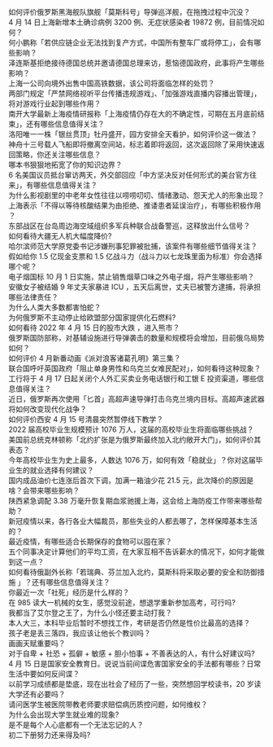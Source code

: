 如何评价俄罗斯黑海舰队旗舰「莫斯科号」导弹巡洋舰，在拖拽过程中沉没？  
4 月 14 日上海新增本土确诊病例 3200 例、无症状感染者 19872 例，目前情况如何？  
何小鹏称「若供应链企业无法找到复产方式，中国所有整车厂或将停工」，会有哪些影响？  
泽连斯基拒绝接待德国总统并邀请德国总理来访，惹恼德国政府，此事将产生哪些影响？  
上海一公司向境外出售中国高铁数据，该公司将面临怎样的处罚？  
两部门规定「严禁网络视听平台传播违规游戏」、「加强游戏直播内容播出管理」，将对游戏行业起到哪些作用？  
南开大学最新上海疫情研报称「上海疫情仍存在大的不确定性，可期在五月底前结束」，还有哪些信息值得关注？  
洛阳唯一一株「银丝贯顶」牡丹盛开，园方安排全天看护，如何评价这一做法？  
神舟十三号载人飞船即将撤离空间站，标志着即将返回，这次返回除了采用快速返回策略，你还关注哪些信息？  
哪本书狠狠地拓宽了你的知识边界？  
6 名美国议员抵台窜访两天，外交部回应「中方坚决反对任何形式的美台官方往来」，有哪些信息值得关注？  
为什么影视剧里的中老年女性往往以唠唠叨叨、情绪激动、怨天尤人的形象出现？  
上海表示「不得以等待核酸结果为由拒绝、推诿患者延误治疗」，有哪些积极作用 ？  
东部战区在台岛周边海空域组织多军兵种联合战备警巡，这释放出什么信号？  
如何看待大疆无人机大幅度降价?  
哈尔滨师范大学原党委书记涉嫌刑事犯罪被批捕，该案件有哪些细节值得关注？  
假如给你 1.5 亿现金支票和 1.5 亿战斗力（战斗力以七龙珠里面为标准）你会选择哪个呢？  
电子烟国标 10 月 1 日实施，禁止销售烟草口味之外电子烟，将产生哪些影响？  
安徽女子被结婚 9 年丈夫家暴进 ICU ，五天后离世，丈夫已被警方逮捕，将承担哪些法律责任？  
为什么人类大多数都害怕蛇？  
为何俄罗斯不主动停止给欧盟部分国家提供化石燃料?  
如何看待 2022 年 4 月 15 日的股市大跌 ，进入熊市？  
俄罗斯国防部称，对基辅设施进行导弹袭击的数量和规模将会增加，目前俄乌局势如何？  
如何评价 4 月新番动画《派对浪客诸葛孔明》第三集？  
联合国呼吁英国政府「阻止单身男性和乌克兰女难民配对」，如何看待这种现象？  
工行将于 4 月 17 日起关闭个人外汇买卖业务电话银行和工银 E 投资渠道，哪些信息值得关注？  
近日，俄罗斯再次使用「匕首」高超声速导弹打击乌克兰境内目标。高超声速武器将如何改变现代化战争？  
如何评价西安 4 月 15 号清晨突然暂停线下教学？  
2022 届高校毕业生规模预计 1076 万人，这届的高校毕业生将面临哪些挑战？  
美国前总统克林顿称「北约扩张是为俄罗斯最终加入北约敞开大门」，如何评价其表态？  
今年高校毕业生为史上最多，人数达 1076 万，如何有效「稳就业」？你对这届毕业生的就业选择有何建议？  
国内成品油价七连涨后首次下调，加满一箱油少花 21.5 元，此次降价的原因是啥？会带来哪些影响？  
陕西紧急调配 3.38 万毫升恢复期血浆驰援上海，这会给上海防疫工作带来哪些帮助？  
新冠疫情以来，各行各业大幅裁员，那些失业的人都去哪了，怎样保障基本生活的？  
最近疫情，有哪些适合长期保存的食物可以囤在家？  
五个同事决定计算他们的平均工资，在大家互相不告诉薪水的情况下，如何才能做到这一点？  
如何看待俄副外长称「若瑞典、芬兰加入北约，莫斯科将采取必要的安全和防御措施 」？还有哪些信息值得关注？  
你最近一次「社死」经历是什么样的？  
在 985 读大一机械的女生，感觉没前途，想退学重新参加高考，可行吗?  
我都当了艾尔登之王了，为什么小怪还要主动打我？  
本人大三，本科毕业后暂时不想找工作，考研是否仍然是性价比最高的选择？  
孩子老是丢三落四，我应该让他长个教训吗？  
画画天赋重要吗？  
对于自卑 + 社恐 + 孤僻 + 敏感 + 胆小怕事 + 不善表达的人，有什么好建议吗?  
4 月 15 日是国家安全教育日。说说当前间谍危害国家安全的手法都有哪些？日常生活中要如何反间谍？  
以前学习成绩都是垫底，现在出社会了经历了一些，突然想回学校读书，20 岁读大学还有必要吗？  
请问医学生被医院带教老师要求赔偿病历质控问题，如何维权？  
为什么会出现大学生就业难的现象?  
是不是每个人心底都有一个无法忘记的人？  
初二下册努力还来得及吗?  
